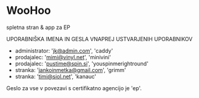 # WooHoo
spletna stran &amp; app za EP

UPORABNIŠKA IMENA IN GESLA VNAPREJ USTVARJENIH UPORABNIKOV
- administrator: 'jk@admin.com', 'caddy'
- prodajalec: 'mimi@vinyl.net', 'minivini'
- prodajalec: 'pustime@spin.si', 'youspinmerightround'
- stranka: 'jankoinmetka@gmail.com', 'grimm'
- stranka: 'timi@siol.net', 'kanauc'

Geslo za vse v povezavi s certifikatno agencijo je 'ep'.
